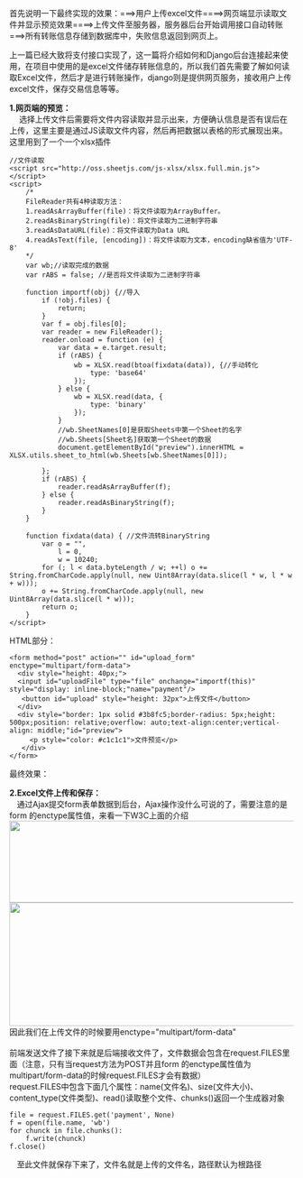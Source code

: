 <p>首先说明一下最终实现的效果：===&gt;用户上传excel文件====&gt;网页端显示读取文件并显示预览效果====&gt;上传文件至服务器，服务器后台开始调用接口自动转账===&gt;所有转账信息存储到数据库中，失败信息返回到网页上。</p>

<p>上一篇已经大致将支付接口实现了，这一篇将介绍如何和Django后台连接起来使用，在项目中使用的是excel文件储存转账信息的，所以我们首先需要了解如何读取Excel文件，然后才是进行转账操作，django则是提供网页服务，接收用户上传excel文件，保存交易信息等等。</p>

<p><strong>1.网页端的预览：<br />
    </strong> 选择上传文件后需要将文件内容读取并显示出来，方便确认信息是否有误后在上传，这里主要是通过JS读取文件内容，然后再把数据以表格的形式展现出来。这里用到了一个一个xlsx插件</p>

<pre class="has">
<code class="language-javascript">//文件读取
&lt;script src="http://oss.sheetjs.com/js-xlsx/xlsx.full.min.js"&gt;&lt;/script&gt;
&lt;script&gt;
    /*
    FileReader共有4种读取方法：
    1.readAsArrayBuffer(file)：将文件读取为ArrayBuffer。
    2.readAsBinaryString(file)：将文件读取为二进制字符串
    3.readAsDataURL(file)：将文件读取为Data URL
    4.readAsText(file, [encoding])：将文件读取为文本，encoding缺省值为'UTF-8'
    */
    var wb;//读取完成的数据
    var rABS = false; //是否将文件读取为二进制字符串

    function importf(obj) {//导入
        if (!obj.files) {
            return;
        }
        var f = obj.files[0];
        var reader = new FileReader();
        reader.onload = function (e) {
            var data = e.target.result;
            if (rABS) {
                wb = XLSX.read(btoa(fixdata(data)), {//手动转化
                    type: 'base64'
                });
            } else {
                wb = XLSX.read(data, {
                    type: 'binary'
                });
            }
            //wb.SheetNames[0]是获取Sheets中第一个Sheet的名字
            //wb.Sheets[Sheet名]获取第一个Sheet的数据
            document.getElementById("preview").innerHTML = XLSX.utils.sheet_to_html(wb.Sheets[wb.SheetNames[0]]);

        };
        if (rABS) {
            reader.readAsArrayBuffer(f);
        } else {
            reader.readAsBinaryString(f);
        }
    }

    function fixdata(data) { //文件流转BinaryString
        var o = "",
            l = 0,
            w = 10240;
        for (; l &lt; data.byteLength / w; ++l) o += String.fromCharCode.apply(null, new Uint8Array(data.slice(l * w, l * w + w)));
        o += String.fromCharCode.apply(null, new Uint8Array(data.slice(l * w)));
        return o;
    }
&lt;/script&gt;</code></pre>

<p>HTML部分：</p>

<pre class="has">
<code class="language-html">&lt;form method="post" action="" id="upload_form" enctype="multipart/form-data"&gt;
  &lt;div style="height: 40px;"&gt;
  &lt;input id="uploadFile" type="file" onchange="importf(this)" style="display: inline-block;"name="payment"/&gt;
   &lt;button id="upload" style="height: 32px"&gt;上传文件&lt;/button&gt;
  &lt;/div&gt;
  &lt;div style="border: 1px solid #3b8fc5;border-radius: 5px;height: 500px;position: relative;overflow: auto;text-align:center;vertical-align: middle;"id="preview"&gt;
     &lt;p style="color: #c1c1c1"&gt;文件预览&lt;/p&gt;
   &lt;/div&gt;
&lt;/form&gt;</code></pre>

<p>最终效果：<br /><img alt="" class="has" src="https://img-blog.csdn.net/20180809171519463?watermark/2/text/aHR0cHM6Ly9ibG9nLmNzZG4ubmV0L0Zhbk1MZWk=/font/5a6L5L2T/fontsize/400/fill/I0JBQkFCMA==/dissolve/70" /></p>

<p><strong>2.Excel文件上传和保存：<br />
    </strong>通过Ajax提交form表单数据到后台，Ajax操作没什么可说的了，需要注意的是form 的enctype属性值，来看一下W3C上面的介绍<br /><img alt="" class="has" height="145" src="https://img-blog.csdn.net/20180809173057807?watermark/2/text/aHR0cHM6Ly9ibG9nLmNzZG4ubmV0L0Zhbk1MZWk=/font/5a6L5L2T/fontsize/400/fill/I0JBQkFCMA==/dissolve/70" width="824" /><br /><img alt="" class="has" height="219" src="https://img-blog.csdn.net/20180809173011988?watermark/2/text/aHR0cHM6Ly9ibG9nLmNzZG4ubmV0L0Zhbk1MZWk=/font/5a6L5L2T/fontsize/400/fill/I0JBQkFCMA==/dissolve/70" width="831" /><br />
因此我们在上传文件的时候要用enctype="multipart/form-data"<br /><br />
前端发送文件了接下来就是后端接收文件了，文件数据会包含在request.FILES里面（注意，只有当request方法为POST并且form 的enctype属性值为multipart/form-data的时候request.FILES才会有数据）<br />
request.FILES中包含下面几个属性：name(文件名)、size(文件大小)、content_type(文件类型)、read()读取整个文件、chunks()返回一个生成器对象</p>

<pre class="has">
<code class="language-python">file = request.FILES.get('payment', None)
f = open(file.name, 'wb')
for chunck in file.chunks():
    f.write(chunck)
f.close()</code></pre>

<p><strong>    </strong>至此文件就保存下来了，文件名就是上传的文件名，路径默认为根路径</p>